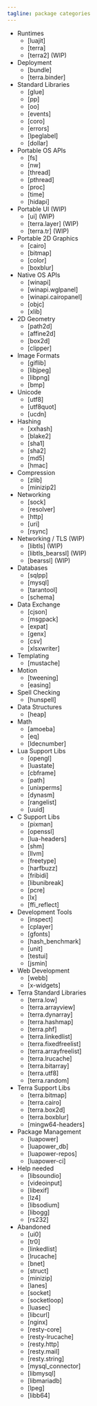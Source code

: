 ```yaml
---
tagline: package categories
---
```


* Runtimes
	* [luajit]
	* [terra]
	* [terra2] (WIP)
* Deployment
	* [bundle]
	* [terra.binder]
* Standard Libraries
	* [glue]
	* [pp]
	* [oo]
	* [events]
	* [coro]
	* [errors]
	* [lpeglabel]
	* [dollar]
* Portable OS APIs
	* [fs]
	* [nw]
	* [thread]
	* [pthread]
	* [proc]
	* [time]
	* [hidapi]
* Portable UI (WIP)
	* [ui] (WIP)
	* [terra.layer] (WIP)
	* [terra.tr] (WIP)
* Portable 2D Graphics
	* [cairo]
	* [bitmap]
	* [color]
	* [boxblur]
* Native OS APIs
	* [winapi]
	* [winapi.wglpanel]
	* [winapi.cairopanel]
	* [objc]
	* [xlib]
* 2D Geometry
	* [path2d]
	* [affine2d]
	* [box2d]
	* [clipper]
* Image Formats
	* [giflib]
	* [libjpeg]
	* [libpng]
	* [bmp]
* Unicode
	* [utf8]
	* [utf8quot]
	* [ucdn]
* Hashing
	* [xxhash]
	* [blake2]
   * [sha1]
   * [sha2]
	* [md5]
	* [hmac]
* Compression
	* [zlib]
	* [minizip2]
* Networking
	* [sock]
	* [resolver]
	* [http]
	* [uri]
	* [rsync]
* Networking / TLS (WIP)
	* [libtls] (WIP)
	* [libtls_bearssl] (WIP)
	* [bearssl] (WIP)
* Databases
	* [sqlpp]
   * [mysql]
	* [tarantool]
	* [schema]
* Data Exchange
	* [cjson]
	* [msgpack]
	* [expat]
	* [genx]
	* [csv]
	* [xlsxwriter]
* Templating
	* [mustache]
* Motion
	* [tweening]
	* [easing]
* Spell Checking
	* [hunspell]
* Data Structures
	* [heap]
* Math
	* [amoeba]
	* [eq]
	* [ldecnumber]
* Lua Support Libs
	* [opengl]
	* [luastate]
	* [cbframe]
	* [path]
	* [unixperms]
	* [dynasm]
	* [rangelist]
	* [uuid]
* C Support Libs
	* [pixman]
	* [openssl]
	* [lua-headers]
	* [shm]
	* [llvm]
	* [freetype]
	* [harfbuzz]
	* [fribidi]
	* [libunibreak]
	* [pcre]
	* [lx]
	* [ffi_reflect]
* Development Tools
	* [inspect]
	* [cplayer]
	* [gfonts]
	* [hash_benchmark]
	* [unit]
	* [testui]
	* [jsmin]
* Web Development
	* [webb]
	* [x-widgets]
* Terra Standard Libraries
   * [terra.low]
   * [terra.arrayview]
   * [terra.dynarray]
	* [terra.hashmap]
	* [terra.phf]
	* [terra.linkedlist]
	* [terra.fixedfreelist]
	* [terra.arrayfreelist]
	* [terra.lrucache]
	* [terra.bitarray]
	* [terra.utf8]
	* [terra.random]
* Terra Support Libs
	* [terra.bitmap]
	* [terra.cairo]
	* [terra.box2d]
	* [terra.boxblur]
	* [mingw64-headers]
* Package Management
	* [luapower]
	* [luapower_db]
	* [luapower-repos]
	* [luapower-ci]
* Help needed
	* [libsoundio]
	* [videoinput]
	* [libexif]
	* [lz4]
	* [libsodium]
	* [libogg]
	* [rs232]
* Abandoned
	* [ui0]
	* [tr0]
	* [linkedlist]
	* [lrucache]
	* [bnet]
	* [struct]
	* [minizip]
	* [lanes]
	* [socket]
	* [socketloop]
	* [luasec]
	* [libcurl]
	* [nginx]
   * [resty-core]
   * [resty-lrucache]
   * [resty.http]
   * [resty.mail]
   * [resty.string]
	* [mysql_connector]
	* [libmysql]
	* [libmariadb]
	* [lpeg]
	* [libb64]
